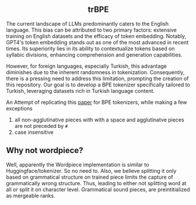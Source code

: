 <div align="center">
  <h2>trBPE</h2>
</div>

The current landscape of LLMs predominantly caters to the English language. This bias can be attributed to two primary factors: extensive training on English datasets and the efficacy of token embedding. Notably, GPT4's token embedding stands out as one of the most advanced in recent times. Its superiority lies in its ability to contextualize tokens based on syllabic divisions, enhancing comprehension and generation capabilities.

However, for foreign languages, especially Turkish, this advantage diminishes due to the inherent randomness in tokenization. Consequently, there is a pressing need to address this limitation, prompting the creation of this repository. Our goal is to develop a BPE tokenizer specifically tailored to Turkish, leveraging datasets rich in Turkish language content.

An Attempt of replicating this [paper](https://www.cmpe.boun.edu.tr/~gungort/theses/A%20Comprehensive%20Analysis%20of%20Subword%20Tokenizers%20for%20Morphologically%20Rich%20Languages.pdf) 
 for BPE tokenizers, while making a few exceptions 
1. all non-agglutinative pieces with with a space and agglutinatve pieces are not preceded by `#`
2. case insensitive

Why not wordpiece? 
---
Well, apparently the Wordpiece implementation is similar to Huggingface/tokenizer. So no need to. 
Also, we believe splitting it only based on grammatical structure on trained piece limits the capture of grammatically wrong structure. 
Thus, leading to either not splitting word at all or split it on character level. Grammatical sound pieces, are preintitialized as mergeable ranks.
<!-- ![affine](./assets/tokens.png)

![colored](./assets/colored_tokens.png) -->

